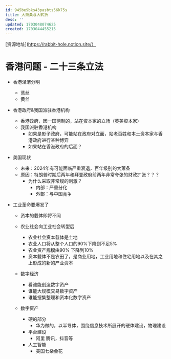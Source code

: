```yaml
---
id: 945be9bks43pasbts56k75s
title: 大萧条与大转折
desc: ''
updated: 1703048074625
created: 1703044455215
---
```



[资源地址](https://rabbit-hole.notion.site/）

# 香港问题 - 二十三条立法

- 香港泾渭分明
    - 蓝丝
    - 黄丝

- 香港政府&我国派驻香港机构
    - 香港政府，因一国两制的，站在资本家的立场（英美资本家）
    - 我国派驻香港机构
        - 如果是影子政府，可能站在政府对立面，站老百姓和本土资本家与香港政府进行某种博弈
        - 如果站在香港政府的后面？

- 美国现状
    - 未来：2024年有可能面临严重衰退，百年级别的大萧条
    - 原因：特朗普时期后两年和拜登政府前两年非常夸张的财政扩张？？？
        - 为什么采取非常规的刺激？
            - 内部：严重分化
            - 外部：与中国竞争 


- 工业革命要爆发了
    - 资本的载体即将不同
    - 农业社会向工业社会转型后
        - 农业社会资本载体是土地
        - 农业人口将从整个人口的90%下降到不足5%
        - 农业资产规模由90% 下降到10%
        - 资本载体不是农田了，是商业用地，工业用地和住宅用地以及在其之上形成的新的产业资本
        
    - 数字经济
        - 看谁能创造数字资产
        - 谁能大规模交易数字资产
        - 谁能搜集整理和资本化数字资产

    - 数字资产
        - 硬的部分
            - 华为做的，以半导体，围绕信息技术所展开的硬体建设，物理建设
        - 平台建设
            - 阿里 腾讯，抖音等
        - 人工智能
            - 美国七朵金花
        

    